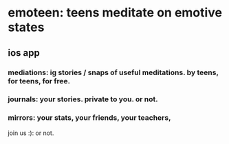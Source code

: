# emoteen: teens meditate on emotive states

## ios app

### mediations: ig stories / snaps of useful meditations. by teens, for teens, for free.
### journals: your stories. private to you. or not.
### mirrors: your stats, your friends, your teachers,

join us :): or not.

